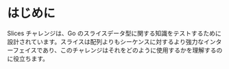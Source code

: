 # はじめに

Slices チャレンジは、Go のスライスデータ型に関する知識をテストするために設計されています。スライスは配列よりもシーケンスに対するより強力なインターフェイスであり、このチャレンジはそれをどのように使用するかを理解するのに役立ちます。
